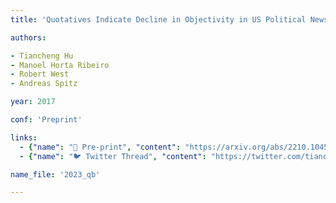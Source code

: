 ```yaml
---
title: 'Quotatives Indicate Decline in Objectivity in US Political News'

authors:

- Tiancheng Hu
- Manoel Horta Ribeiro
- Robert West
- Andreas Spitz

year: 2017

conf: 'Preprint'

links:
  - {"name": "📄 Pre-print", "content": "https://arxiv.org/abs/2210.10454"}
  - {"name": "🐦 Twitter Thread", "content": "https://twitter.com/tiancheng_hu/status/1587096412684275716"}

name_file: '2023_qb'

---
```

